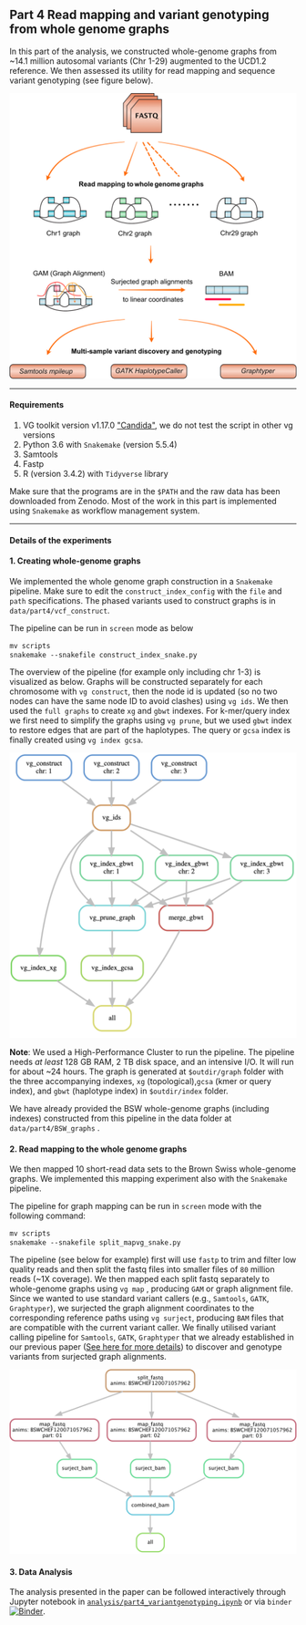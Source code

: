 ## Part 4 Read mapping and variant genotyping from whole genome graphs

In this part of the analysis, we constructed whole-genome graphs from ~14.1 million autosomal variants (Chr 1-29) augmented to the UCD1.2 reference. We then assessed its utility for read mapping and sequence variant genotyping (see figure below). 



![Part 4 methods overview](fig/part4_method.png)	





----

#### Requirements

1. VG toolkit version v1.17.0 ["Candida"](https://github.com/vgteam/vg), we do not test the script in other vg versions
2. Python 3.6 with `Snakemake` (version 5.5.4)
3. Samtools
4. Fastp 
5. R (version  3.4.2) with `Tidyverse` library  


Make sure that the programs are in the `$PATH` and the raw data has been downloaded from Zenodo. Most of the work in this part is implemented using `Snakemake` as workflow management system. 

___

#### Details of the experiments

#### 1. Creating whole-genome graphs 

We implemented the whole genome graph construction in a `Snakemake` pipeline. Make sure to edit the `construct_index_config` with the `file` and `path` specifications. The phased variants used to construct graphs is in `data/part4/vcf_construct`. 

The pipeline can be run in `screen` mode as below

```
mv scripts
snakemake --snakefile construct_index_snake.py
```

The overview of the pipeline (for example only including chr 1-3) is visualized as below. Graphs will be constructed separately for each chromosome with `vg construct`, then the node id is updated (so no two nodes can have the same node ID to avoid clashes) using `vg ids`. We then used the `full graphs` to create `xg` and `gbwt` indexes. For k-mer/query index we first need to simplify the graphs using `vg prune`, but we used `gbwt` index to restore edges that are part of the haplotypes. The query or `gcsa` index is finally created using `vg index gcsa`.



![graph construct](fig/graphs_construct_pipeline.png)



**Note**: We used a High-Performance Cluster to run the pipeline. The pipeline needs *at least* 128 GB RAM, 2 TB  disk space, and an intensive I/O. It will run for about ~24 hours. The graph is generated at `$outdir/graph` folder with the three accompanying indexes, `xg` (topological),`gcsa` (kmer or query index), and `gbwt` (haplotype index) in `$outdir/index` folder. 

We have already provided the BSW whole-genome graphs (including indexes) constructed from this pipeline in the data folder at `data/part4/BSW_graphs` . 



#### 2. Read mapping to the whole genome graphs

We then mapped 10 short-read data sets to the Brown Swiss whole-genome graphs. We implemented this mapping experiment also with the `Snakemake` pipeline. 

The pipeline for graph mapping can be run in `screen` mode with the following command:

```
mv scripts
snakemake --snakefile split_mapvg_snake.py
```



The pipeline (see below for example) first will use `fastp` to trim and filter low quality reads and then split the fastq files into smaller files of `80` million reads (~1X coverage). We then mapped each split fastq separately to whole-genome graphs using `vg map` , producing `GAM`  or graph alignment file.  Since we wanted to use standard variant callers (e.g., `Samtools`, `GATK`, `Graphtyper`), we surjected the graph alignment coordinates to the corresponding reference paths using `vg surject`, producing `BAM` files that are compatible with the current variant caller. We finally utilised variant calling pipeline for `Samtools`, `GATK`, `Graphtyper` that we already established in our previous paper ([See here for more details](https://github.com/danangcrysnanto/Graph-genotyping-paper-pipelines)) to discover and genotype variants from surjected graph alignments. 



![Graph mapping illustration](fig/graph_mapping_pipeline.png)



#### 3. Data Analysis

The analysis presented in the paper can be followed interactively through Jupyter notebook in [`analysis/part4_variantgenotyping.ipynb`](analysis/part4_variantgenotyping.ipynb) or via `binder` [![Binder](http://mybinder.org/badge_logo.svg)](https://mybinder.org/v2/gh/danangcrysnanto/bovine-graphs-mapping/master?filepath=part4_variantgenotyping/analysis/part4_variantgenotyping.ipynb).





​	

